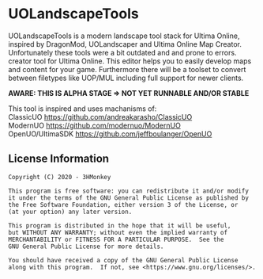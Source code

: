 # UOLandscapeTools

UOLandscapeTools is a modern landscape tool stack for Ultima Online, inspired by DragonMod, UOLandscaper and Ultima Online Map Creator. Unfortunately these tools were a bit outdated and and prone to errors. creator tool for Ultima Online. This editor helps you to easily develop maps and content for your game. Furthermore there will be a toolset to convert between filetypes like UOP/MUL including full support for newer clients. 

**AWARE: THIS IS ALPHA STAGE => NOT YET RUNNABLE AND/OR STABLE**

This tool is inspired and uses machanisms of:  
ClassicUO https://github.com/andreakarasho/ClassicUO  
ModernUO https://github.com/modernuo/ModernUO  
OpenUO/UltimaSDK https://github.com/jeffboulanger/OpenUO  


## License Information
    Copyright (C) 2020 - 3HMonkey

    This program is free software: you can redistribute it and/or modify
    it under the terms of the GNU General Public License as published by
    the Free Software Foundation, either version 3 of the License, or
    (at your option) any later version.

    This program is distributed in the hope that it will be useful,
    but WITHOUT ANY WARRANTY; without even the implied warranty of
    MERCHANTABILITY or FITNESS FOR A PARTICULAR PURPOSE.  See the
    GNU General Public License for more details.

    You should have received a copy of the GNU General Public License
    along with this program.  If not, see <https://www.gnu.org/licenses/>.
